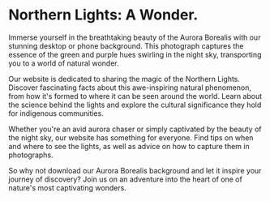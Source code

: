 <!--font:Montserrat-->

# Northern Lights: A Wonder.

Immerse yourself in the breathtaking beauty of the Aurora Borealis with our stunning desktop or phone background. This photograph captures the essence of the green and purple hues swirling in the night sky, transporting you to a world of natural wonder.

Our website is dedicated to sharing the magic of the Northern Lights. Discover fascinating facts about this awe-inspiring natural phenomenon, from how it's formed to where it can be seen around the world. Learn about the science behind the lights and explore the cultural significance they hold for indigenous communities.

Whether you're an avid aurora chaser or simply captivated by the beauty of the night sky, our website has something for everyone. Find tips on when and where to see the lights, as well as advice on how to capture them in photographs. 

So why not download our Aurora Borealis background and let it inspire your journey of discovery? Join us on an adventure into the heart of one of nature's most captivating wonders.

<!--

Write me markdown content of website with wallpaper:

"A photograph of the Northern Lights, with the green and purple hues swirling in the night sky."

The header of the page should not be copy of the text but rather a real content of the website which is using this wallpaper.


---


Write me markdown content of website with wallpaper:

"A photograph of the Northern Lights, with the green and purple hues swirling in the night sky."

The header of the page should not be copy of the text but rather a real content of the website which is using this wallpaper.


---


# Aurora Borealis Wallpaper

Decorate your desktop or phone screen with a stunning photograph of the Northern Lights. The green and purple hues swirling in the night sky will transport you to a magical world of natural wonder.

To download this wallpaper, simply right-click on the image and select "Save Image As". Then, set it as your wallpaper and enjoy the breathtaking beauty of the Aurora Borealis every time you use your device.

Don't miss out on this opportunity to bring a piece of the Arctic wilderness into your everyday life. Download the Aurora Borealis wallpaper now and experience the magic for yourself.


---


Heading should not include word "wallpaper". The website should not be about the wallpaper itself, wallpaper is just a related background, rewrite whole content.


---


# Explore the Wonders of the Northern Lights

Immerse yourself in the beauty of the Aurora Borealis with our stunning desktop or phone background. This photograph captures the essence of the green and purple hues swirling in the night sky, transporting you to a magical world of natural wonder.

Our website is dedicated to sharing the magic of the Northern Lights. Discover fascinating facts about this natural phenomenon, from how it's formed to where it can be seen around the world. Learn about the science behind the lights and explore the cultural significance they hold for indigenous communities.

Whether you're a seasoned aurora chaser or simply captivated by the beauty of the night sky, our website has something for everyone. So why not download our Aurora Borealis background and let it inspire your journey of discovery? Join us on an adventure into the heart of one of nature's most captivating wonders.


---


Heading is too long, rewrite whole content.


---


# Discover the Magic of the Northern Lights

Experience the awe-inspiring beauty of the Aurora Borealis with our stunning desktop or phone background. This photograph captures the essence of the green and purple hues swirling in the night sky, transporting you to a magical world of natural wonder.

Our website is dedicated to sharing the magic of the Northern Lights. Learn about the science behind this natural phenomenon and explore the cultural significance it holds for indigenous communities around the world. Discover fascinating facts about where and when to see the lights, as well as tips on how to capture them in photographs.

Whether you're an experienced aurora chaser or simply captivated by the beauty of the night sky, our website has something for everyone. So why not download our Aurora Borealis background and let it inspire your journey of discovery? Join us on an adventure into the heart of one of nature's most captivating wonders.


---


Heading is too long, rewrite whole content.


---


# The Northern Lights: A Natural Wonder

Immerse yourself in the breathtaking beauty of the Aurora Borealis with our stunning desktop or phone background. This photograph captures the essence of the green and purple hues swirling in the night sky, transporting you to a world of natural wonder.

Our website is dedicated to sharing the magic of the Northern Lights. Discover fascinating facts about this awe-inspiring natural phenomenon, from how it's formed to where it can be seen around the world. Learn about the science behind the lights and explore the cultural significance they hold for indigenous communities.

Whether you're an avid aurora chaser or simply captivated by the beauty of the night sky, our website has something for everyone. Find tips on when and where to see the lights, as well as advice on how to capture them in photographs. 

So why not download our Aurora Borealis background and let it inspire your journey of discovery? Join us on an adventure into the heart of one of nature's most captivating wonders.


---


Write me a Google font which is best fitting for the website.

Pick from the list:
- Barlow Condensed
- Great Vibes
- Alegreya
- Exo 2
- Futura
- IBM Plex Sans
- Roboto
- Lato
- Raleway
- Montserrat
- Poppins
- Open Sans
- Inter
- Playfair Display
- Orbitron
- Dancing Script
- Lobster


Write just the font name nothing else.


---


Montserrat

-->
